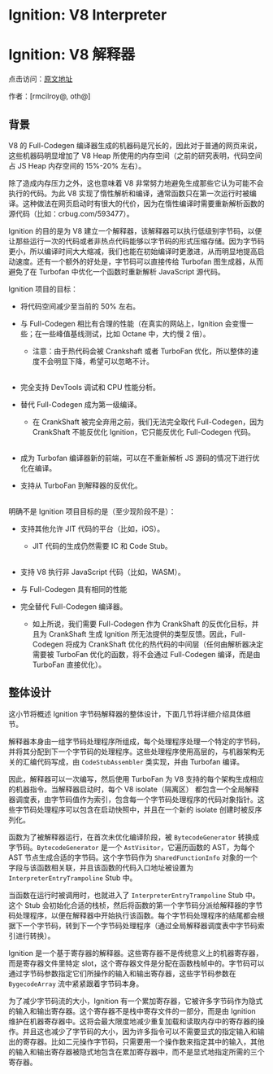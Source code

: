 # Ignition: V8 Interpreter
# Ignition: V8 解释器

点击访问：[原文地址](https://docs.google.com/document/d/11T2CRex9hXxoJwbYqVQ32yIPMh0uouUZLdyrtmMoL44/mobilebasic)

作者：[rmcilroy@, oth@]

## 背景

V8 的 Full-Codegen 编译器生成的机器码是冗长的，因此对于普通的网页来说，这些机器码明显增加了 V8 Heap 所使用的内存空间（之前的研究表明，代码空间占 JS Heap 内存空间的 15%-20% 左右）。

除了造成内存压力之外，这也意味着 V8 非常努力地避免生成那些它认为可能不会执行的代码。为此 V8 实现了惰性解析和编译，通常函数只在第一次运行时被编译。这种做法在网页启动时有很大的代价，因为在惰性编译时需要重新解析函数的源代码（比如：crbug.com/593477）。

Ignition 的目的是为 V8 建立一个解释器，该解释器可以执行低级别字节码，以便让那些运行一次的代码或者非热点代码能够以字节码的形式压缩存储。因为字节码更小，所以编译时间大大缩减，我们也能在初始编译时更激进，从而明显地提高启动速度。还有一个额外的好处是，字节码可以直接传给 Turbofan 图生成器，从而避免了在 Turbofan 中优化一个函数时重新解析 JavaScript 源代码。

Ignition 项目的目标：

* 将代码空间减少至当前的 50% 左右。

* 与 Full-Codegen 相比有合理的性能（在真实的网站上，Ignition 会变慢一些；在一些峰值基线测试，比如 Octane 中，大约慢 2 倍）。

    * 注意：由于热代码会被 Crankshaft 或者 TurboFan 优化，所以整体的速度不会明显下降，希望可以忽略不计。

    <br/>
* 完全支持 DevTools 调试和 CPU 性能分析。

* 替代 Full-Codegen 成为第一级编译。

    * 在 CrankShaft 被完全弃用之前，我们无法完全取代 Full-Codegen，因为 CrankShaft 不能反优化 Ignition，它只能反优化 Full-Codegen 代码。

    <br/>
* 成为 Turbofan 编译器新的前端，可以在不重新解析 JS 源码的情况下进行优化在编译。

* 支持从 TurboFan 到解释器的反优化。

<br/>
明确不是 Ignition 项目目标的是（至少现阶段不是）：

* 支持其他允许 JIT 代码的平台（比如，iOS）。

    * JIT 代码的生成仍然需要 IC 和 Code Stub。

    <br/>
* 支持 V8 执行非 JavaScript 代码（比如，WASM）。

* 与 Full-Codegen 具有相同的性能

* 完全替代 Full-Codegen 编译器。

    * 如上所说，我们需要 Full-Codegen 作为 CrankShaft 的反优化目标，并且为 CrankShaft 生成 Ignition 所无法提供的类型反馈。因此，Full-Codegen 将成为 CrankShaft 优化的热代码的中间层（任何由解析器决定需要被 TurboFan 优化的函数，将不会通过 Full-Codegen 编译，而是由 TurboFan 直接优化）。

    
## 整体设计

这小节将概述 Ignition 字节码解释器的整体设计，下面几节将详细介绍具体细节。

解释器本身由一组字节码处理程序所组成，每个处理程序处理一个特定的字节码，并将其分配到下一个字节码的处理程序。这些处理程序使用高层的，与机器架构无关的汇编代码写成，由 `CodeStubAssembler` 类实现，并由 Turbofan 编译。

因此，解释器可以一次编写，然后使用 TurboFan 为 V8 支持的每个架构生成相应的机器指令。当解释器启动时，每个 V8 isolate（隔离区） 都包含一个全局解释器调度表，由字节码值作为索引，包含每一个字节码处理程序的代码对象指针。这些字节码处理程序可以包含在启动快照中，并且在一个新的 isolate 创建时被反序列化。

函数为了被解释器运行，在首次未优化编译阶段，被 `BytecodeGenerator` 转换成字节码。`BytecodeGenerator` 是一个 `AstVisitor`，它遍历函数的 AST，为每个 AST 节点生成合适的字节码。这个字节码作为 `SharedFunctionInfo` 对象的一个字段与该函数相关联，并且该函数的代码入口地址被设置为 `InterpreterEntryTrampoline` Stub 中。

当函数在运行时被调用时，也就进入了 `InterpreterEntryTrampoline` Stub 中。这个 Stub 会初始化合适的栈桢，然后将函数的第一个字节码分派给解释器的字节码处理程序，以便在解释器中开始执行该函数。每个字节码处理程序的结尾都会根据下一个字节码，转到下一个字节码处理程序（通过全局解释器调度表中字节码索引进行转换）。

Ignition 是一个基于寄存器的解释器。这些寄存器不是传统意义上的机器寄存器，而是寄存器文件里特定 slot，这个寄存器文件是分配在函数栈帧中的。字节码可以通过字节码参数指定它们所操作的输入和输出寄存器，这些字节码参数在 `BygecodeArray` 流中紧紧跟着字节码本身。

为了减少字节码流的大小，Ignition 有一个累加寄存器，它被许多字节码作为隐式的输入和输出寄存器。这个寄存器不是栈中寄存文件的一部分，而是由 Ignition 维护在机器寄存器中。这将会最大限度地减少重复加载和读取内存中的寄存器的操作。并且这也减少了字节码的大小，因为许多指令可以不需要显式的指定输入和输出的寄存器。比如二元操作字节码，只需要用一个操作数来指定其中的输入，其他的输入和输出寄存器被隐式地包含在累加寄存器中，而不是显式地指定所需的三个寄存器。